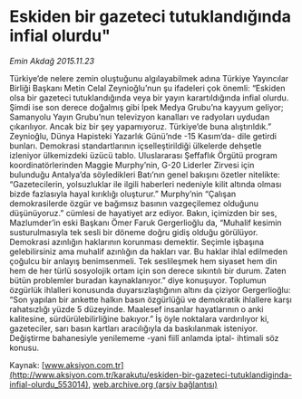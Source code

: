 # Eskiden bir gazeteci tutuklandığında infial olurdu"

*Emin Akdağ 2015.11.23*

<div class="pNewsDetailMainContent ctx_content" itemprop="articleBody">
 <p>
  Türkiye’de nelere zemin oluştuğunu algılayabilmek adına Türkiye Yayıncılar Birliği Başkanı Metin Celal Zeynioğlu’nun şu ifadeleri çok önemli: “Eskiden olsa bir gazeteci tutuklandığında veya bir yayın karartıldığında infial olurdu. Şimdi ise son derece doğalmış gibi İpek Medya Grubu’na kayyum geliyor; Samanyolu Yayın Grubu’nun televizyon kanalları ve radyoları uydudan çıkarılıyor. Ancak biz bir şey yapamıyoruz. Türkiye’de buna alıştırıldık.” Zeynioğlu, Dünya Hapisteki Yazarlık Günü’nde -15 Kasım’da- dile getirdi bunları. Demokrasi standartlarının içselleştirildiği ülkelerde dehşetle izleniyor ülkemizdeki üzücü tablo. Uluslararası Şeffaflık Örgütü program koordinatörlerinden Maggie Murphy’nin, G-20 Liderler Zirvesi için bulunduğu Antalya’da söyledikleri Batı’nın genel bakışını özetler nitelikte: “Gazetecilerin, yolsuzluklar ile ilgili haberleri nedeniyle kilit altında olması bizde fazlasıyla hayal kırıklığı oluşturur.” Murphy’nin “Çalışan demokrasilerde özgür ve bağımsız basının vazgeçilemez olduğunu düşünüyoruz.” cümlesi de hayatiyet arz ediyor. Bakın, içimizden bir ses, Mazlumder’in eski Başkanı Ömer Faruk Gergerlioğlu da, “Muhalif kesimin susturulmasıyla tek sesli bir döneme doğru gidiş olduğu görülüyor. Demokrasi azınlığın haklarının korunması demektir. Seçimle işbaşına gelebilirsiniz ama muhalif azınlığın da hakları var. Bu haklar ihlal edilmeden çoğulcu bir anlayış benimsenmeli. Tek seslileşmek hem siyaset hem din hem de her türlü sosyolojik ortam için son derece sıkıntılı bir durum. Zaten bütün problemler buradan kaynaklanıyor.” diye konuşuyor. Toplumun özgürlük ihlalleri konusunda duyarsızlaştığının altını da çiziyor Gergerlioğlu: “Son yapılan bir ankette halkın basın özgürlüğü ve demokratik ihlallere karşı rahatsızlığı yüzde 5 düzeyinde. Maalesef insanlar hayatlarının o anki kalitesine, sürdürülebilirliğine bakıyor.” İş öyle noktalara vardırılıyor ki, gazeteciler, sarı basın kartları aracılığıyla da baskılanmak isteniyor. Değiştirme bahanesiyle yenilememe -yani fiilî anlamda iptal- ihtimali söz konusu.
 </p>
</div>


Kaynak: [www.aksiyon.com.tr](http://www.aksiyon.com.tr/karakutu/eskiden-bir-gazeteci-tutuklandiginda-infial-olurdu_553014), [web.archive.org (arşiv bağlantısı)](http://web.archive.org/web/20151125164106/http://www.aksiyon.com.tr/karakutu/eskiden-bir-gazeteci-tutuklandiginda-infial-olurdu_553014)
